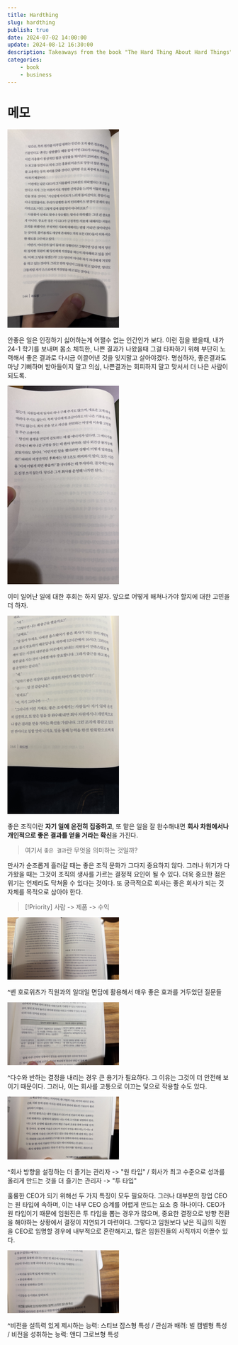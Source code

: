 ```yaml
---
title: Hardthing
slug: hardthing
publish: true
date: 2024-07-02 14:00:00
update: 2024-08-12 16:30:00
description: Takeaways from the book "The Hard Thing About Hard Things" by Ben Horowitz.
categories:
    - book
    - business
---
```


# 메모

<img src="../../assets/images/IMG_4135.jpg" alt="hardthing_img" width="50%">

안좋은 일은 인정하기 싫어하는게 어쩔수 없는 인간인가 보다. 이런 점을 봤을때, 내가 24-1 학기를 보내며 몸소 체득한, 나쁜 결과가 나왔을때 그걸 타파하기 위해 부단히 노력해서 좋은 결과로 다시금 이끌어낸 것을 잊지말고 살아야겠다. 명심하자, 좋은결과도 마냥 기뻐하며 받아들이지 말고 의심, 나쁜결과는 회피하지 말고 맞서서 더 나은 사람이 되도록.

<img src="../../assets/images/IMG_4448.jpg" alt="hardthing_img" width="50%">

이미 일어난 일에 대한 후회는 하지 말자. 앞으로 어떻게 해쳐나가야 할지에 대한 고민을 더 하자.

<img src="../../assets/images/IMG_4451.jpg" alt="hardthing_img" width="50%">

좋은 조직이란 **자기 일에 온전히 집중하고**, 또 맡은 일을 잘 완수해내면 **회사 차원에서나 개인적으로 좋은 결과를 얻을 거라는 확신**을 가진다.

> 여기서 `좋은 결과`란 무엇을 의미하는 것일까?

만사가 순조롭게 흘러갈 때는 좋은 조직 문화가 그다지 중요하지 않다. 그러나 위기가 다가왔을 때는 그것이 조직의 생사를 가르는 결정적 요인이 될 수 있다. 더욱 중요한 점은 위기는 언제라도 닥쳐올 수 있다는 것이다. 또 궁극적으로 회사는 좋은 회사가 되는 것 자체를 목적으로 삼아야 한다.

> [!Priority]
> 사람 -> 제품 -> 수익

<img src="../../assets/images/IMG_4494 2.jpg" alt="hardthing_img" width="50%">

^벤 호로위츠가 직원과의 일대일 면담에 활용해서 매우 좋은 효과를 거두었던 질문들

<img src="../../assets/images/IMG_4495.jpg" alt="hardthing_img" width="50%">

^다수와 반하는 결정을 내리는 경우 큰 용기가 필요하다. 그 이유는 그것이 더 안전해 보이기 때문이다. 그러나, 이는 회사를 고통으로 이끄는 덫으로 작용할 수도 있다.

<img src="../../assets/images/IMG_4496.jpg" alt="hardthing_img" width="50%">

^회사 방향을 설정하는 더 즐기는 관리자 -> "원 타입" / 회사가 최고 수준으로 성과를 올리게 만드는 것을 더 즐기는 관리자 -> "투 타입"

훌륭한 CEO가 되기 위해선 두 가지 특징이 모두 필요하다. 그러나 대부분의 창업 CEO는 원 타입에 속하며, 이는 내부 CEO 승계를 어렵게 만드는 요소 중 하나이다. CEO가 원 타입이기 때문에 임원진은 투 타입을 뽑는 경우가 많으며, 중요한 결정으로 방향 전환을 해야하는 상황에서 결정이 지연되기 마련이다. 그렇다고 임원보다 낮은 직급의 직원을 CEO로 임명할 경우에 내부적으로 혼란해지고, 많은 임원진들의 사직까지 이끌수 있다.

<img src="../../assets/images/IMG_4497.jpg" alt="hardthing_img" width="50%">

^비전을 설득력 있게 제시하는 능력: 스티브 잡스형 특성 / 관심과 배려: 빌 캠벨형 특성 / 비전을 성취하는 능력: 앤디 그로브형 특성
